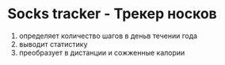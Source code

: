# Socks tracker - Трекер носков
1. определяет количество шагов  в деньв течении года
2. выводит статистику
3. преобразует в дистанции и сожженные калории

